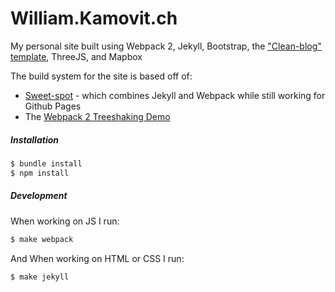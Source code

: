 William.Kamovit.ch
==========
My personal site built using Webpack 2, Jekyll, Bootstrap, the ["Clean-blog" template](https://github.com/BlackrockDigital/startbootstrap-clean-blog-jekyll), ThreeJS, and Mapbox

The build system for the site is based off of:
- [Sweet-spot](https://github.com/hangar51/sweet-spot) - which combines Jekyll and Webpack while still working for Github Pages
- The [Webpack 2 Treeshaking Demo](https://github.com/rauschma/tree-shaking-demo)

##### Installation

```bash
$ bundle install
$ npm install
```

##### Development

When working on JS I run:

```bash
$ make webpack
```

And When working on HTML or CSS I run:

```bash
$ make jekyll
```
